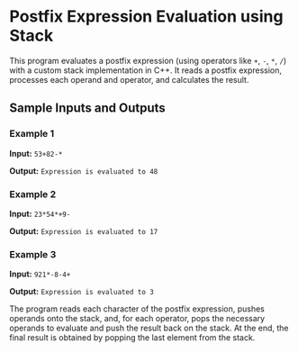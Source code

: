 # Postfix Expression Evaluation using Stack

This program evaluates a postfix expression (using operators like `+`, `-`, `*`, `/`) with a custom stack implementation in C++. It reads a postfix expression, processes each operand and operator, and calculates the result.

## Sample Inputs and Outputs

### Example 1
**Input:** `53+82-*`

**Output:** `Expression is evaluated to 48`

### Example 2
**Input:** `23*54*+9-`

**Output:** `Expression is evaluated to 17`

### Example 3
**Input:** `921*-8-4+`

**Output:** `Expression is evaluated to 3`

The program reads each character of the postfix expression, pushes operands onto the stack, and, for each operator, pops the necessary operands to evaluate and push the result back on the stack. At the end, the final result is obtained by popping the last element from the stack.
